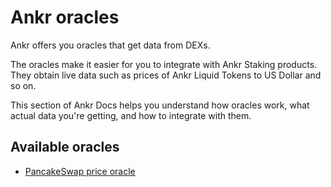 # Ankr oracles
Ankr offers you oracles that get data from DEXs.

The oracles make it easier for you to integrate with Ankr Staking products. They obtain live data such as prices of Ankr Liquid Tokens to US Dollar and so on.

This section of Ankr Docs helps you understand how oracles work, what actual data you're getting, and how to integrate with them.

## Available oracles

* [PancakeSwap price oracle](/docs/staking/for-integrators/oracles/pancakeswap-oracle/)